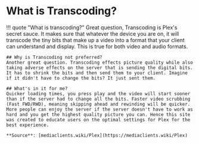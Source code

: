 # What is Transcoding?

!!! quote "What is transcoding?"
    Great question, Transcoding is Plex's secret sauce. It makes sure that whatever the device you are on, it will transcode the tiny bits that make up a video into a format that your client can understand and display. This is true for both video and audio formats.

    ## Why is Transcoding not preferred?
    Another great question. Transcoding effects picture quality while also taking adverse effects on the server that is sending the digital bits. It has to shrink the bits and then send them to your client. Imagine if it didn't have to change the bits? It just sent them.

    ## What's in it for me?
    Quicker loading times, you press play and the video will start sooner than if the server had to change all the bits. Faster video scrubbing (Fast FWD/RWD), meaning skipping ahead and rewinding will be quicker. More people can enjoy the server if the server doesn't have to work as hard and you get the highest quality picture you can. Hence this site was created to educate users on the optimal settings for Plex for the best experience.

    **Source**: [mediaclients.wiki/Plex](https://mediaclients.wiki/Plex)
